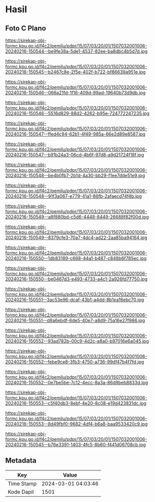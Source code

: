 # Hasil

## Foto C Plano

https://sirekap-obj-formc.kpu.go.id/f4c2/pemilu/pdpr/15/07/03/20/01/1507032001006-20240216-150544--be9fe38a-5de1-4537-82ee-ba8dbc4b5d7d.jpg

https://sirekap-obj-formc.kpu.go.id/f4c2/pemilu/pdpr/15/07/03/20/01/1507032001006-20240216-150545--b2467c8e-2f5e-402f-b722-bf86639a951e.jpg

https://sirekap-obj-formc.kpu.go.id/f4c2/pemilu/pdpr/15/07/03/20/01/1507032001006-20240216-150546--066a21fd-1f16-409d-99ad-19640b73d9db.jpg

https://sirekap-obj-formc.kpu.go.id/f4c2/pemilu/pdpr/15/07/03/20/01/1507032001006-20240216-150546--5516d829-88d2-4262-b95e-724772247235.jpg

https://sirekap-obj-formc.kpu.go.id/f4c2/pemilu/pdpr/15/07/03/20/01/1507032001006-20240216-150547--ffed4c94-62b1-4f49-985a-66e2d89e8587.jpg

https://sirekap-obj-formc.kpu.go.id/f4c2/pemilu/pdpr/15/07/03/20/01/1507032001006-20240216-150547--b91b24a3-06cd-4b6f-97d8-a9d21724f18f.jpg

https://sirekap-obj-formc.kpu.go.id/f4c2/pemilu/pdpr/15/07/03/20/01/1507032001006-20240216-150548--be4b0fb7-2b1d-4a30-bb29-f1ee7dde51e9.jpg

https://sirekap-obj-formc.kpu.go.id/f4c2/pemilu/pdpr/15/07/03/20/01/1507032001006-20240216-150548--91f3a067-e779-41a1-86fb-2afaecd74f4b.jpg

https://sirekap-obj-formc.kpu.go.id/f4c2/pemilu/pdpr/15/07/03/20/01/1507032001006-20240216-150549--a8f880bd-c5d6-4448-8449-26688f82f00d.jpg

https://sirekap-obj-formc.kpu.go.id/f4c2/pemilu/pdpr/15/07/03/20/01/1507032001006-20240216-150549--8379cfe3-70a7-4dc4-ad22-2aa85ba94164.jpg

https://sirekap-obj-formc.kpu.go.id/f4c2/pemilu/pdpr/15/07/03/20/01/1507032001006-20240216-150550--1db83189-c668-44a1-b487-c848b6f785ec.jpg

https://sirekap-obj-formc.kpu.go.id/f4c2/pemilu/pdpr/15/07/03/20/01/1507032001006-20240216-150550--be0467d3-e493-4733-a4c1-2a926fd77750.jpg

https://sirekap-obj-formc.kpu.go.id/f4c2/pemilu/pdpr/15/07/03/20/01/1507032001006-20240216-150551--3ac53e96-dcaf-43b1-a4dd-8b1ea16ebc70.jpg

https://sirekap-obj-formc.kpu.go.id/f4c2/pemilu/pdpr/15/07/03/20/01/1507032001006-20240216-150551--d8a6ebdf-6de5-40e7-a8d9-75a16e27f986.jpg

https://sirekap-obj-formc.kpu.go.id/f4c2/pemilu/pdpr/15/07/03/20/01/1507032001006-20240216-150552--93ad782b-00c9-4d2c-a8a0-b97016e6a045.jpg

https://sirekap-obj-formc.kpu.go.id/f4c2/pemilu/pdpr/15/07/03/20/01/1507032001006-20240216-150552--febe9ce8-3fb3-4750-a736-99df47b4f7fd.jpg

https://sirekap-obj-formc.kpu.go.id/f4c2/pemilu/pdpr/15/07/03/20/01/1507032001006-20240216-150552--0e7be5be-7c12-4ecc-8a3a-86d9beb8833d.jpg

https://sirekap-obj-formc.kpu.go.id/f4c2/pemilu/pdpr/15/07/03/20/01/1507032001006-20240216-150553--c5f40db3-8ebf-4e20-8c08-e19d423831dc.jpg

https://sirekap-obj-formc.kpu.go.id/f4c2/pemilu/pdpr/15/07/03/20/01/1507032001006-20240216-150553--8d49fbf0-9682-4df4-b6a8-baa9533420c9.jpg

https://sirekap-obj-formc.kpu.go.id/f4c2/pemilu/pdpr/15/07/03/20/01/1507032001006-20240216-150545--b76e3391-1403-4fc5-8b60-f441d06708cb.jpg


## Metadata

| Key        | Value               |
| ---------- | ------------------- |
| Time Stamp | 2024-03-01 04:03:46 |
| Kode Dapil | 1501                |




